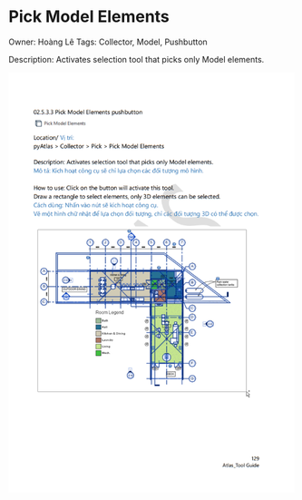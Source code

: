 # Pick Model Elements

Owner: Hoàng Lê
Tags: Collector, Model, Pushbutton

Description: Activates selection tool that picks only Model elements.

![Screenshot 2023-11-22 175313.png](Pick%20Model%20Elements%20a4d1f59c7b4b435d9e2c7b645b52de18/Screenshot_2023-11-22_175313.png)
